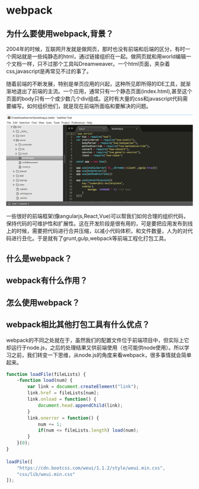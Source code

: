 # webpack
## 为什么要使用webpack,背景？
2004年的时候，互联网开发就是做网页，那时也没有前端和后端的区分，有时一个网站就是一些纯静态的html，通过链接组织在一起。做网页就和用world编辑一个文档一样，只不过那个工具叫Dreamweaver。一个html页面，夹杂着css,javascript是再常见不过的事了。

随着前端的不断发展，特别是单页应用的兴起，这种所见即所得的IDE工具，就渐渐地退出了前端的主流。一个应用，通常只有一个静态页面(index.html),甚至这个页面的body只有一个或少数几个div组成。这时有大量的css和javascript代码需要编写。如何组织他们，就是现在前端所面临和要解决的问题。

![](https://github.com/kkcode24/blog/blob/master/2018/images/2018-04-28-submit.png)

一些很好的前端框架(像angularjs,React,Vue)可以帮我们如何合理的组织代码，保持代码的可维护性和扩展性。这在开发阶段是很有用的，可是要把应用发布到线上的时候，需要把代码进行合并压缩，以减小代码体积，和文件数量，人为的对代码进行丑化。于是就有了grunt,gulp,webpack等前端工程化打包工具。
## 什么是webpack？
## webpack有什么作用？
## 怎么使用webpack？
## webpack相比其他打包工具有什么优点？

webpack的不同之处就在于，虽然我们的配置文件位于前端项目中，但实际上它却运行于node.js，之后的处理结果又供前端使用（也可能供node使用）。所以学习之前，我们转变一下思维，从node.js的角度来看webpack，很多事情就会简单起来。

```javascript
function loadFile(fileLists) {
    ~function load(num) {
        var link = document.createElement("link");
        link.href = fileLists[num];
        link.onload = function() {
            document.head.appendChild(link);
        }
        link.onerror = function() {
            num += 1;
            if(num <= fileLists.length) load(num);
        }
    }(0);   
}

loadFile([
    "https://cdn.bootcss.com/weui/1.1.2/style/weui.min.css",
    "css/lib/weui.min.css"
]);
```